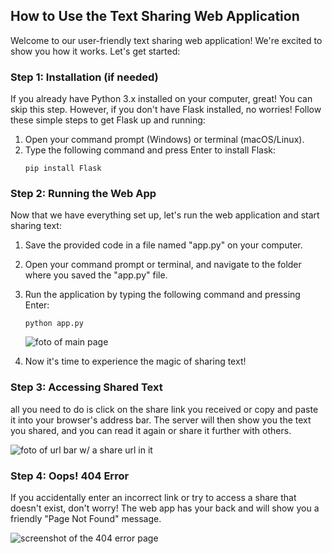 ## How to Use the Text Sharing Web Application

Welcome to our user-friendly text sharing web application! We're excited to show you how it works. Let's get started:

### Step 1: Installation (if needed)

If you already have Python 3.x installed on your computer, great! You can skip this step. However, if you don't have Flask installed, no worries! Follow these simple steps to get Flask up and running:

1. Open your command prompt (Windows) or terminal (macOS/Linux).
2. Type the following command and press Enter to install Flask:
   ```
   pip install Flask
   ```

### Step 2: Running the Web App

Now that we have everything set up, let's run the web application and start sharing text:

1. Save the provided code in a file named "app.py" on your computer.
2. Open your command prompt or terminal, and navigate to the folder where you saved the "app.py" file.

3. Run the application by typing the following command and pressing Enter:
   ```
   python app.py
   ```

   ![foto of main page](https://i.ibb.co/M9MTVJb/foto1.png)  
   

4. Now it's time to experience the magic of sharing text!

### Step 3: Accessing Shared Text

all you need to do is click on the share link you received or copy and paste it into your browser's address bar. The server will then show you the text you shared, and you can read it again or share it further with others.

   ![foto of url bar w/ a share url in it](https://i.ibb.co/gDtTJq5/foto2.png)

### Step 4: Oops! 404 Error

If you accidentally enter an incorrect link or try to access a share that doesn't exist, don't worry! The web app has your back and will show you a friendly "Page Not Found" message.

   ![screenshot of the 404 error page](https://i.ibb.co/4Rr4sy4/foto3.png)

